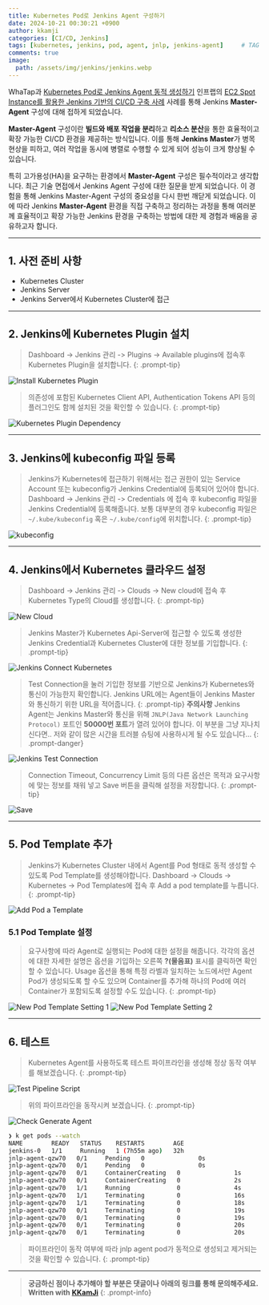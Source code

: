 ```yaml
---
title: Kubernetes Pod로 Jenkins Agent 구성하기
date: 2024-10-21 00:30:21 +0900
author: kkamji
categories: [CI/CD, Jenkins]
tags: [kubernetes, jenkins, pod, agent, jnlp, jenkins-agent]     # TAG names should always be lowercase
comments: true
image:
  path: /assets/img/jenkins/jenkins.webp
---
```


WhaTap과 [Kubernetes Pod로 Jenkins Agent 동적 생성하기](https://www.whatap.io/bbs/board.php?bo_table=blog&wr_id=34&page=9) 인프랩의 [EC2 Spot Instance를 활용한 Jenkins 기반의 CI/CD 구축 사례](https://aws.amazon.com/ko/blogs/tech/inflab-ec2-spot-instance/) 사례를 통해 Jenkins **Master-Agent** 구성에 대해 접하게 되었습니다.

**Master-Agent** 구성이란 **빌드와 배포 작업을 분리**하고 **리소스 분산**을 통한 효율적이고 확장 가능한 CI/CD 환경을 제공하는 방식입니다. 이를 통해 **Jenkins Master**가 병목 현상을 피하고, 여러 작업을 동시에 병렬로 수행할 수 있게 되어 성능이 크게 향상될 수 있습니다.

특히 고가용성(HA)을 요구하는 환경에서 **Master-Agent** 구성은 필수적이라고 생각합니다. 최근 기술 면접에서 Jenkins Agent 구성에 대한 질문을 받게 되었습니다. 이 경험을 통해 Jenkins Master-Agent 구성의 중요성을 다시 한번 깨닫게 되었습니다. 이에 따라 Jenkins **Master-Agent** 환경을 직접 구축하고 정리하는 과정을 통해 여러분께 효율적이고 확장 가능한 Jenkins 환경을 구축하는 방법에 대한 제 경험과 배움을 공유하고자 합니다.

---

## 1. 사전 준비 사항

- Kubernetes Cluster
- Jenkins Server
- Jenkins Server에서 Kubernetes Cluster에 접근

---

## 2. Jenkins에 Kubernetes Plugin 설치

> Dashboard -> Jenkins 관리 -> Plugins -> Available plugins에 접속후 Kubernetes Plugin을 설치합니다.
{: .prompt-tip}

![Install Kubernetes Plugin](/assets/img/jenkins/kubernetes-plugin.png)

> 의존성에 포함된 Kubernetes Client API, Authentication Tokens API 등의 플러그인도 함께 설치된 것을 확인할 수 있습니다.
{: .prompt-tip}

![Kubernetes Plugin Dependency](/assets/img/jenkins/kubernetes-plugin-dependency.png)

---

## 3. Jenkins에 kubeconfig 파일 등록

> Jenkins가 Kubernetes에 접근하기 위해서는 접근 권한이 있는 Service Account 또는 kubeconfig가 Jenkins Credential에 등록되어 있어야 합니다.
> Dashboard -> Jenkins 관리 -> Credentials 에 접속 후 kubeconfig 파일을 Jenkins Credential에 등록해줍니다.
> 보통 대부분의 경우 kubeconfig 파일은 `~/.kube/kubeconfig` 혹은 `~/.kube/config`에 위치합니다.
{: .prompt-tip}

![kubeconfig](/assets/img/jenkins/kube-config-credential.png)

---

## 4. Jenkins에서 Kubernetes 클라우드 설정

> Dashboard -> Jenkins 관리 -> Clouds -> New cloud에 접속 후 Kubernetes Type의 Cloud를 생성합니다.
{: .prompt-tip}

![New Cloud](/assets/img/jenkins/new-cloud.png)

> Jenkins Master가 Kubernetes Api-Server에 접근할 수 있도록 생성한 Jenkins Credential과 Kubernetes Cluster에 대한 정보를 기입합니다.
{: .prompt-tip}

![Jenkins Connect Kubernetes](/assets/img/jenkins/jenkins-connect-kubernetes.png)

> Test Connection을 눌러 기입한 정보를 기반으로 Jenkins가 Kubernetes와 통신이 가능한지 확인합니다.
> Jenkins URL에는 Agent들이 Jenkins Master와 통신하기 위한 URL을 적어줍니다.
{: .prompt-tip}
> **주의사항**
> Jenkins Agent는 Jenkins Master와 통신을 위해 `JNLP(Java Network Launching Protocol)` 포트인 **50000번 포트**가 열려 있어야 합니다.
> 이 부분을 그냥 지나치신다면.. 저와 같이 많은 시간을 트러블 슈팅에 사용하시게 될 수도 있습니다...
{: .prompt-danger}

![Jenkins Test Connection](/assets/img/jenkins/test-connection.png)

> Connection Timeout, Concurrency Limit 등의 다른 옵션은 목적과 요구사항에 맞는 정보를 채워 넣고 Save 버튼을 클릭해 설정을 저장합니다.
{: .prompt-tip}

![Save](/assets/img/jenkins/kubernetes-cloud-save.png)

---

## 5. Pod Template 추가

> Jenkins가 Kubernetes Cluster 내에서 Agent를 Pod 형태로 동적 생성할 수 있도록 Pod Template를 생성해야합니다.
> Dashboard -> Clouds -> Kubernetes -> Pod Templates에 접속 후 Add a pod template를 누릅니다.
{: .prompt-tip}

![Add Pod a Template](/assets/img/jenkins/add-pod-template.png)

### 5.1 Pod Template 설정

> 요구사항에 따라 Agent로 실행되는 Pod에 대한 설정을 해줍니다. 각각의 옵션에 대한 자세한 설명은 옵션을 기입하는 오른쪽 **?(물음표)** 표시를 클릭하면 확인할 수 있습니다.
> Usage 옵션을 통해 특정 라벨과 일치하는 노드에서만 Agent Pod가 생성되도록 할 수도 있으며 Container를 추가해 하나의 Pod에 여러 Container가 포함되도록 설정할 수도 있습니다.
{: .prompt-tip}

![New Pod Template Setting 1](/assets/img/jenkins/new-pod-template-setting-1.png)
![New Pod Template Setting 2](/assets/img/jenkins/new-pod-template-setting-2.png)

---

## 6. 테스트

> Kubernetes Agent를 사용하도록 테스트 파이프라인을 생성해 정상 동작 여부를 해보겠습니다.
{: .prompt-tip}

![Test Pipeline Script](/assets/img/jenkins/test-pipeline-script.png)

> 위의 파이프라인을 동작시켜 보겠습니다.
{: .prompt-tip}

![Check Generate Agent](/assets/img/jenkins/check-generate-agent.png)

```bash
❯ k get pods --watch
NAME        READY   STATUS    RESTARTS        AGE
jenkins-0   1/1     Running   1 (7h55m ago)   32h
jnlp-agent-qzw70   0/1     Pending   0               0s
jnlp-agent-qzw70   0/1     Pending   0               0s
jnlp-agent-qzw70   0/1     ContainerCreating   0               1s
jnlp-agent-qzw70   0/1     ContainerCreating   0               2s
jnlp-agent-qzw70   1/1     Running             0               4s
jnlp-agent-qzw70   1/1     Terminating         0               16s
jnlp-agent-qzw70   1/1     Terminating         0               18s
jnlp-agent-qzw70   0/1     Terminating         0               19s
jnlp-agent-qzw70   0/1     Terminating         0               19s
jnlp-agent-qzw70   0/1     Terminating         0               20s
jnlp-agent-qzw70   0/1     Terminating         0               20s
```
> 파이프라인이 동작 여부에 따라 jnlp agent pod가 동적으로 생성되고 제거되는 것을 확인할 수 있습니다.
{: .prompt-tip}

---
> **궁금하신 점이나 추가해야 할 부분은 댓글이나 아래의 링크를 통해 문의해주세요.**  
> **Written with [KKamJi](https://www.linkedin.com/in/taejikim/)**
{: .prompt-info}

